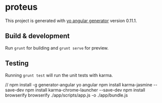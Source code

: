 # proteus

This project is generated with [yo angular generator](https://github.com/yeoman/generator-angular)
version 0.11.1.

## Build & development

Run `grunt` for building and `grunt serve` for preview.

## Testing

Running `grunt test` will run the unit tests with karma.

//
npm install -g generator-angular
yo angular
npm install karma-jasmine --save-dev
npm install karma-chrome-launcher --save-dev
npm install browserify
browserify ./app/scripts/app.js -o ./app/bundle.js 
 
 

